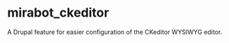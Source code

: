mirabot_ckeditor
================

A Drupal feature for easier configuration of the CKeditor WYSIWYG editor.
